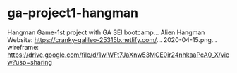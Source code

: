 # ga-project1-hangman
Hangman Game-1st project with GA SEI bootcamp...
Alien Hangman Website: https://cranky-galileo-25315b.netlify.com/...
2020-04-15.png...
wireframe: https://drive.google.com/file/d/1wiWFt7JaXnw53MCE0ir24nhkaaPcA0_X/view?usp=sharing
